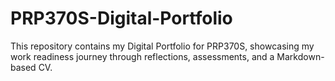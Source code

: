 # PRP370S-Digital-Portfolio
This repository contains my Digital Portfolio for PRP370S, showcasing my work readiness journey through reflections, assessments, and a Markdown-based CV.
